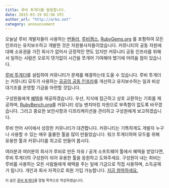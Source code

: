 ```yaml
---
title: 루비 투게더를 발표합니다. 
date: 2015-03-19 02:56 UTC
author_url: "http://arko.net"
category: announcement
---
```


오늘날 루비 개발자들이 사용하는 [번들러][bundler], [루비젬스][rubygems], [RubyGems.org](https://rubygems.org/) 를 포함하여 모든 인프라는 유지보수하고 개발한 것은 자원봉사자들이었습니다. 커뮤니티의 공동 자원에 대해 소유권을 가진 회사가 없어서 긍정적인 면도 있지만 커뮤니티 공동 인프라를 위해서 일하는 사람은 오로지 댓가없이 시간을 쪼개어 기여해야 했기에 어려움 점이 있습니다. 

[루비 투게더][rubytogether]를 설립하여 커뮤니티가 문제를 해결하는데 도울 수 있습니다. 루비 투게더는 커뮤니티 모두가 사용하는 [공공의 공동 인프라][projects]를 개선하고 유지보수하는 일과 비상 대기조를 운영할 기금을 마련할 것입니다.

구성원들에게 [혜택][benefits]을 제공하겠습니다. 우선, 지식에 접근하고 상호 교환하는 기회를 제공하며, [RubyBench.org](https://rubybench.org)를 커뮤니티 성능 벤치마킹 자원으로 부족함이 없도록 바꾸겠습니다. 그리고 중요한 보안사항과 디프리케이션을 관리하고 구성원에게 보고하겠습니다.

루비 언어 사이에서 성장한 커뮤니티가 대견합니다. 커뮤니티는 기특하게도 개발자 누구나 사용할 수 있는 매우 훌륭한 툴을 많이 만들었습니다. 워크 투게더하여 모두를 위해 유용한 툴과 커뮤니티를 최고로 만들어 봅시다.

여러분과 여러분의 회사가 루비로 만든 자유 / 공개 소프트웨어 툴에서 혜택을 받았다면, 루비 투게더의 구성원이 되어 유용한 툴을 응원하고 도와주세요. 구성원이 내는 회비는 루비를 사용하는 모든 사람들에게 헤택을 주는 일에 기금으로 직접 사용하며, 소득공제가 됩니다. 개인과 회사 자격으로 회원 가입 가능합니다. [지금 참여하세요.][join]

<span style="font-size: 80%">이 글은 [루비 투게더][post]를 알릴 목적으로 작성하였습니다.</span>

[rubytogether]: https://rubytogether.org
[bundler]: https://bundler.io
[rubygems]: https://rubygems.org/pages/download
[projects]: https://rubytogether.org/projects
[benefits]: https://rubytogether.org/benefits
[join]: https://rubytogether.org/join
[post]: https://rubytogether.org/news/2015-03-17-announcing-ruby-together
